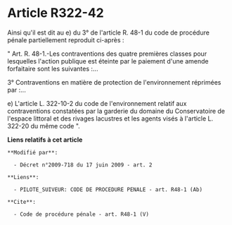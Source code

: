 # Article R322-42

Ainsi qu'il est dit au e) du 3° de l'article R. 48-1 du code de procédure pénale partiellement reproduit ci-après : 

" Art. R. 48-1.-Les contraventions des quatre premières classes pour lesquelles l'action publique est éteinte par le paiement
d'une amende forfaitaire sont les suivantes :... 

3° Contraventions en matière de protection de l'environnement réprimées par :... 

e) L'article L. 322-10-2 du code de l'environnement relatif aux contraventions constatées par la garderie du domaine du
Conservatoire de l'espace littoral et des rivages lacustres et les agents visés à l'article L. 322-20 du même code ".

**Liens relatifs à cet article**

	**Modifié par**:

	  - Décret n°2009-718 du 17 juin 2009 - art. 2

	**Liens**:

	  - PILOTE_SUIVEUR: CODE DE PROCEDURE PENALE - art. R48-1 (Ab)

	**Cite**:

	  - Code de procédure pénale - art. R48-1 (V)
